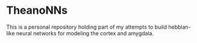 # TheanoNNs
This is a personal repository holding part of my attempts to build hebbian-like neural networks for modeling the cortex and amygdala. 
